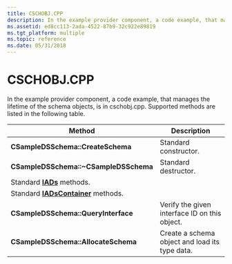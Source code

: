 ```yaml
---
title: CSCHOBJ.CPP
description: In the example provider component, a code example, that manages the lifetime of the schema objects, is in cschobj.cpp. Supported methods are listed in the following table.
ms.assetid: ed8cc113-2ada-4522-87b9-32c922e89819
ms.tgt_platform: multiple
ms.topic: reference
ms.date: 05/31/2018
---
```


# CSCHOBJ.CPP

In the example provider component, a code example, that manages the lifetime of the schema objects, is in cschobj.cpp. Supported methods are listed in the following table.



| Method                                                   | Description                                    |
|----------------------------------------------------------|------------------------------------------------|
| **CSampleDSSchema::CreateSchema**                        | Standard constructor.                          |
| **CSampleDSSchema::~CSampleDSSchema**                    | Standard destructor.                           |
| Standard [**IADs**](/windows/desktop/api/Iads/nn-iads-iads) methods.                   |                                                |
| Standard [**IADsContainer**](/windows/desktop/api/Iads/nn-iads-iadscontainer) methods. |                                                |
| **CSampleDSSchema::QueryInterface**                      | Verify the given interface ID on this object.  |
| **CSampleDSSchema::AllocateSchema**                      | Create a schema object and load its type data. |



 

 

 




